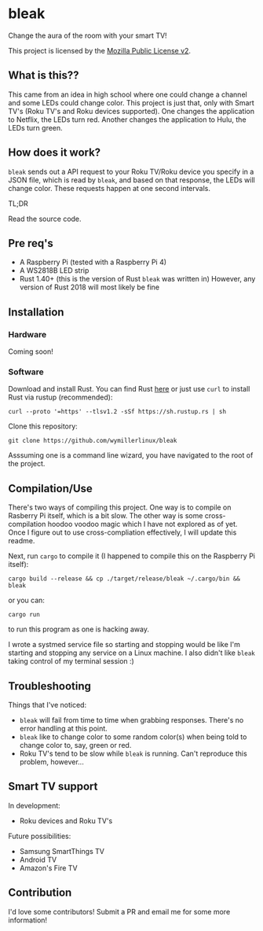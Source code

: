 # bleak
Change the aura of the room with your smart TV!

This project is licensed by the [Mozilla Public License v2](https://www.mozilla.org/en-US/MPL/2.0/).

## What is this??

This came from an idea in high school where one could change a channel and some LEDs could change color. This project is just that, only with Smart TV's (Roku TV's and Roku devices supported). One changes the application to Netflix, the LEDs turn red. Another changes the application to Hulu, the LEDs turn green.

## How does it work?

`bleak` sends out a API request to your Roku TV/Roku device you specify in a JSON file, which is read by `bleak`, and based on that response, the LEDs will change color. These requests happen at one second intervals.

TL;DR

Read the source code.

## Pre req's

* A Raspberry Pi (tested with a Raspberry Pi 4)
* A WS2818B LED strip
* Rust 1.40+ (this is the version of Rust `bleak` was written in) However, any version of Rust 2018 will most likely be fine

## Installation

### Hardware

Coming soon!

### Software

Download and install Rust. You can find Rust [here](https://www.rust-lang.org/) or just use `curl` to install Rust via rustup (recommended):

`curl --proto '=https' --tlsv1.2 -sSf https://sh.rustup.rs | sh`

Clone this repository:

`git clone https://github.com/wymillerlinux/bleak`

Asssuming one is a command line wizard, you have navigated to the root of the project.

## Compilation/Use

There's two ways of compiling this project. One way is to compile on Rasberry Pi itself, which is a bit slow. The other way is some cross-compilation hoodoo voodoo magic which I have not explored as of yet. Once I figure out to use cross-compliation effectively, I will update this readme.

Next, run `cargo` to compile it (I happened to compile this on the Raspberry Pi itself):

`cargo build --release && cp ./target/release/bleak ~/.cargo/bin && bleak`

or you can:

`cargo run`

to run this program as one is hacking away.

I wrote a systmed service file so starting and stopping would be like I'm starting and stopping any service on a Linux machine. I also didn't like `bleak` taking control of my terminal session :)

## Troubleshooting

Things that I've noticed:
* `bleak` will fail from time to time when grabbing responses. There's no error handling at this point.
* `bleak` like to change color to some random color(s) when being told to change color to, say, green or red.
* Roku TV's tend to be slow while `bleak` is running. Can't reproduce this problem, however...

## Smart TV support

In development:

* Roku devices and Roku TV's

Future possibilities:

* Samsung SmartThings TV
* Android TV
* Amazon's Fire TV

## Contribution

I'd love some contributors! Submit a PR and email me for some more information!
